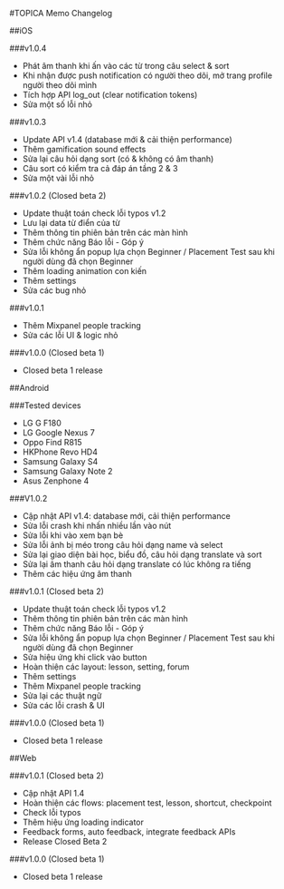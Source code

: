 #TOPICA Memo Changelog

##iOS

###v1.0.4
* Phát âm thanh khi ấn vào các từ trong câu select & sort
* Khi nhận được push notification có người theo dõi, mở trang profile người theo dõi mình
* Tích hợp API log_out (clear notification tokens)
* Sửa một số lỗi nhỏ

###v1.0.3
* Update API v1.4 (database mới & cải thiện performance)
* Thêm gamification sound effects
* Sửa lại câu hỏi dạng sort (có & không có âm thanh)
* Câu sort có kiểm tra cả đáp án tầng 2 & 3
* Sửa một vài lỗi nhỏ

###v1.0.2 (Closed beta 2)

* Update thuật toán check lỗi typos v1.2
* Lưu lại data từ điển của từ
* Thêm thông tin phiên bản trên các màn hình
* Thêm chức năng Báo lỗi - Góp ý
* Sửa lỗi không ẩn popup lựa chọn Beginner / Placement Test sau khi người dùng đã chọn Beginner
* Thêm loading animation con kiến
* Thêm settings
* Sửa các bug nhỏ

###v1.0.1

* Thêm Mixpanel people tracking
* Sửa các lỗi UI & logic nhỏ

###v1.0.0 (Closed beta 1)
* Closed beta 1 release

##Android

###Tested devices
* LG G F180
* LG Google Nexus 7
* Oppo Find R815
* HKPhone Revo HD4
* Samsung Galaxy S4
* Samsung Galaxy Note 2
* Asus Zenphone 4

###V1.0.2
* Cập nhật API v1.4: database mới, cải thiện performance
* Sửa lỗi crash khi nhấn nhiều lần vào nút
* Sửa lỗi khi vào xem bạn bè
* Sửa lỗi ảnh bị méo trong câu hỏi dạng name và select
* Sửa lại giao diện bài học, biểu đồ, câu hỏi dạng translate và sort
* Sửa lại âm thanh câu hỏi dạng translate có lúc không ra tiếng
* Thêm các hiệu ứng âm thanh

###v1.0.1 (Closed beta 2)
* Update thuật toán check lỗi typos v1.2
* Thêm thông tin phiên bản trên các màn hình
* Thêm chức năng Báo lỗi - Góp ý
* Sửa lỗi không ẩn popup lựa chọn Beginner / Placement Test sau khi người dùng đã chọn Beginner
* Sửa hiệu ứng khi click vào button
* Hoàn thiện các layout: lesson, setting, forum
* Thêm settings
* Thêm Mixpanel people tracking
* Sửa lại các thuật ngữ
* Sửa các lỗi crash & UI

###v1.0.0 (Closed beta 1)
* Closed beta 1 release

##Web

###v1.0.1 (Closed beta 2)

* Cập nhật API 1.4
* Hoàn thiện các flows: placement test, lesson, shortcut, checkpoint
* Check lỗi typos
* Thêm hiệu ứng loading indicator
* Feedback forms, auto feedback, integrate feedback APIs
* Release Closed Beta 2

###v1.0.0 (Closed beta 1)
* Closed beta 1 release